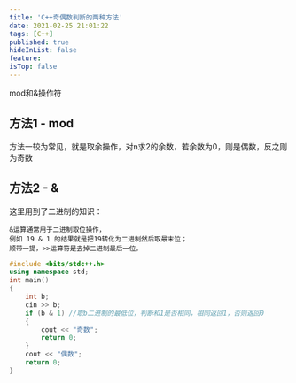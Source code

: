 ```yaml
---
title: 'C++奇偶数判断的两种方法'
date: 2021-02-25 21:01:22
tags: [C++]
published: true
hideInList: false
feature: 
isTop: false
---
```


mod和&操作符
<!--more-->
## 方法1 - mod
方法一较为常见，就是取余操作，对n求2的余数，若余数为0，则是偶数，反之则为奇数

## 方法2 - &
这里用到了二进制的知识：

    &运算通常用于二进制取位操作，
    例如 19 & 1 的结果就是把19转化为二进制然后取最末位；
    顺带一提，>>运算符是去掉二进制最后一位。

```cpp
#include <bits/stdc++.h>
using namespace std;
int main()
{
    int b;
    cin >> b;
    if (b & 1) //取b二进制的最低位，判断和1是否相同，相同返回1，否则返回0
    {
        cout << "奇数";
        return 0;
    }
    cout << "偶数";
    return 0;
}
```